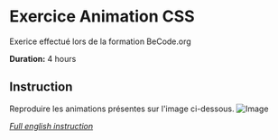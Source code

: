 # Exercice Animation CSS

Exerice effectué lors de la formation BeCode.org

**Duration:** 4 hours

## Instruction

Reproduire les animations présentes sur l'image ci-dessous. 
![Image](https://becodeorg.github.io/end-of-prairie-technical-drill/images/css_animation_exercise_4.png)

[*Full english instruction*](https://becodeorg.github.io/end-of-prairie-technical-drill/)